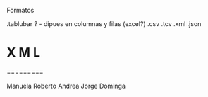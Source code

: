 Formatos

 .tablubar ? - dipues en columnas y filas (excel?)
 .csv
 .tcv
 .xml
 .json

# X M L 
=========
<?xml version="1.0" encoding="UTF-8"?>
<familia>
   <familia_mama>Manuela</familia_mama>
   <familia_papa>Roberto</familia_papa>
   <familia_hermanos>
      <hermano>
         <hermano_nombre>Andrea</hermano_nombre>
      </hermano>
      <hermano>
         <hermano_nombre>Jorge</hermano_nombre>
      </hermano>
   </familia_hermanos>
   <familia_mascotas>
   		<mascota>Dominga</mascota>
   </familia_mascotas>
</familia>